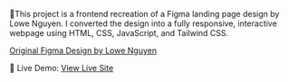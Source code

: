🌟This project is a frontend recreation of a Figma landing page design by Lowe Nguyen. I converted the design into a fully responsive, interactive webpage using HTML, CSS, JavaScript, and Tailwind CSS.

[Original Figma Design by Lowe Nguyen](https://www.figma.com/community/file/1076341144333859432/responsive-components-landing-page-construction-company)

🔗 Live Demo: [View Live Site](https://siege-s.github.io/TheBox-landing-page/)
